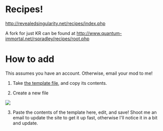 Recipes!
=======================

http://revealedsingularity.net/recipes/index.php

A fork for just KR can be found at http://www.quantum-immortal.net/rspradley/recipes/root.php

# How to add

This assumes you have an account. Otherwise, email your mod to me!

1. Take [the template file](https://github.com/tigerhawkvok/equilibrium-recipes/blob/master/template.php), and copy its contents.

2. Create a new file

<img src='https://f.cloud.github.com/assets/165937/2404368/bea0bd1e-aa3a-11e3-8559-9f57ff258490.png'/>

3. Paste the contents of the template here, edit, and save! Shoot me an email to update the site to get it up fast, otherwise I'll notice it in a bit and update.
